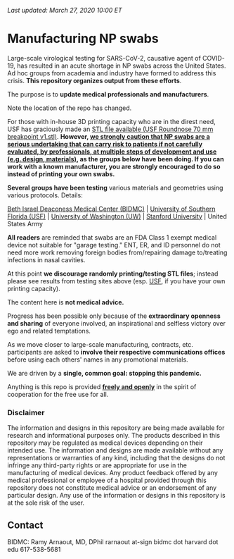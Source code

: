 *Last updated: March 27, 2020 10:00 ET*

# Manufacturing NP swabs

Large-scale virological testing for SARS-CoV-2, causative agent of COVID-19, has resulted in an acute shortage in NP swabs across the United States. Ad hoc groups from academia and industry have formed to address this crisis. **This repository organizes output from these efforts**.

The purpose is to **update medical professionals and manufacturers**.

Note the location of the repo has changed.

For those with in-house 3D printing capacity who are in the direst need, USF has graciously made an <a href="USF/USF Roundnose 70 mm breakpoint v1.stl">STL file available (USF Roundnose 70 mm breakpoint v1.stl)</a>. **However, <u>we strongly caution that NP swabs are a serious undertaking that can carry risk to patients if not carefully evaluated, by professionals, at multiple steps of development and use (e.g. design, materials)</u>, as the groups below have been doing. If you can work with a known manufacturer, you are strongly encouraged to do so instead of printing your own swabs.**

**Several groups have been testing** various materials and geometries using various protocols. Details:

[Beth Israel Deaconess Medical Center (BIDMC)](BIDMC/) | [University of Southern Florida (USF)](USF/) | [University of Washington (UW)](UW/) | [Stanford University](Stanford/) | United States Army

**All readers** are reminded that swabs are an FDA Class 1 exempt medical device not suitable for "garage testing." ENT, ER, and ID personnel do not need more work removing foreign bodies from/repairing damage to/treating infections in nasal cavities.

At this point **we discourage randomly printing/testing STL files**; instead please see results from testing sites above (esp. [USF](/USF), if you have your own printing capacity).

The content here is **not medical advice.**

Progress has been possible only because of the **extraordinary openness and sharing** of everyone involved, an inspirational and selfless victory over ego and related temptations.

As we move closer to large-scale manufacturing, contracts, etc. participants are asked to **involve their respective communications offices** before using each others' names in any promotional materials.

We are driven by a **single, common goal: stopping this pandemic.**

Anything is this repo is provided **[freely and openly](Participant_Agreement/)** in the spirit of cooperation for the free use for all.



### Disclaimer


The information and designs in this repository are being made available for research and informational purposes only.  The products described in this repository may be regulated as medical devices depending on their intended use.  The information and designs are made available without any representations or warranties of any kind, including that the designs do not infringe any third-party rights or are appropriate for use in the manufacturing of medical devices.  Any product feedback offered by any medical professional or employee of a hospital provided through this repository does not constitute medical advice or an endorsement of any particular design. Any use of ​the information or designs in this repository is at the sole risk of the user.​

## Contact

BIDMC: Ramy Arnaout, MD, DPhil rarnaout at-sign bidmc dot harvard dot edu 617-538-5681
